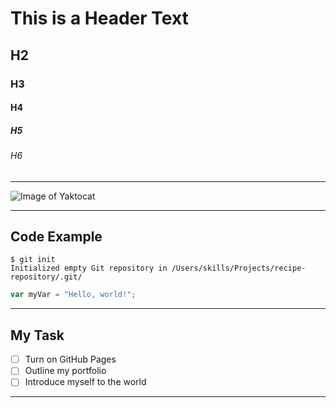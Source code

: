 # This is a Header Text


## H2
### H3
#### H4
##### H5
###### H6

----

![Image of Yaktocat](https://octodex.github.com/images/yaktocat.png)

----

## Code Example

```
$ git init
Initialized empty Git repository in /Users/skills/Projects/recipe-repository/.git/
```
``` javascript
var myVar = "Hello, world!";
```

----

## My Task

- [ ] Turn on GitHub Pages
- [ ] Outline my portfolio
- [ ] Introduce myself to the world

----
